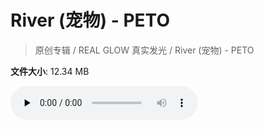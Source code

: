 # River (宠物) - PETO

> 原创专辑 / REAL GLOW 真实发光 / River (宠物) - PETO

**文件大小**: 12.34 MB

<audio preload="none" controls><source src="https://file.hsyhx.top/video/原创专辑/REAL GLOW 真实发光/River (宠物) - PETO.flac" type="audio/mpeg">🤔 您的浏览器不支持此音频格式</audio>